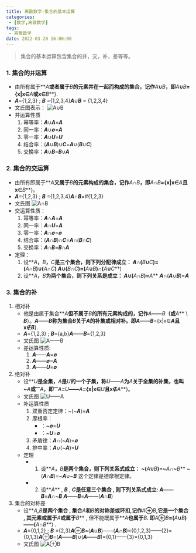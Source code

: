 ```yaml
---
title: 离散数学-集合的基本运算
categories: 
 - [数学,离散数学]
tags: 
 - 离散数学
date: 2022-03-20 16:00:00
---
```


> 集合的基本运算包含集合的并，交，补，差等等。

### 1. 集合的`并`运算

- 由所有属于**_A_**或者属于**_B_**的元素并在一起而构成的集合，记作**_A_**∪**_B_**，即**_A_**∪**_B_**={x|x∈**_A_**或x∈**_B_**}.
- **_A_**={1,2,3} ; **_B_** ={1,2,3,4}**_A_**∪**_B_** = {1,2,3,4}
- 文氏图表示：
    ![**_A_**∪**_B_**](https://instrument-file.oss-cn-beijing.aliyuncs.com/Typora/202111181450080.jpg)
- 并运算性质
    1. 幂等率：**_A_**∪**_A_**=**_A_**
    2. 同一率：**_A_**∪**_∅_**=**_A_**
    3. 零一率：**_A_**∪**_U_**=**_U_**
    4. 结合率：(**_A_**∪**_B_**)∪**_C_**=**_A_**∪(**_B_**∪**_C_**)
    5. 交换率：**_A_**∪**_B_**=**_B_**∪**_A_**

### 2. 集合的交运算

- 由所有即属于**_A_**又属于**_B_**的元素构成的集合，记作**_A_**∩**_B_**，即**_A_**∩**_B_**={x|x∈**_A_**且x∈**_B_**}。
- **_A_**={1,2,3} ; **_B_** ={1,2,3,4}**_A_**∩**_B_**=#{1,2,3}
- 文氏图
    ![**_A_**∩**_B_**](https://instrument-file.oss-cn-beijing.aliyuncs.com/img/202111181501126.jpg)
- 交运算性质：
    1. 幂等率：**_A_**∩**_A_**=**_A_**
    2. 同一率：**_A_**∩**_U_**=**_A_**
    3. 零一率：**_A_**∩**_∅_**=**_∅_**
    4. 结合率：(**_A_**∩**_B_**)∩**_C_**=**_A_**∩(**_B_**∩**_C_**)
    5. 交换率：**_A_**∩**_B_**=**_B_**∩**_A_**
- 定理：
    1. 设**_A_**，**_B_**，**_C_**是三个集合，则下列分配律成立：
        **_A_**∩(**_B_**∪**_C_**)=(**_A_**∩**_B_**)∪(**_A_**∩**_C_**)
        **_A_**∪(**_B_**∩**_C_**)=(**_A_**∪**_B_**)∩(**_A_**∪**_C_**)
    2. 设**_A_**，**_B_**为两个集合，则下列关系是成立：
        **_A_**∪(**_A_**∩**_B_**)=**_A_**
        **_A_**∩(**_A_**∪**_B_**)=**_A_**

### 3. 集合的补

1. 相对补
    - 他是由属于集合**_A_**但不属于**_B_**的所有元素构成的，记作**_A_**——**_B_**（或**_A_** \ **_B_**）。**_A_**——**_B_**称为集合**_B_**关于**_A_**的补集或相对补。即**_A_**——**_B_**={x|x∈**_A_**且x∉**_B_**}.
    - **_A_**={1,2,3} ; **_B_**={a,b}**_A_**——**_B_**={1,2,3}
    - 文氏图
        ![**_A_**——**_B_**](https://instrument-file.oss-cn-beijing.aliyuncs.com/img/202111181711241.jpg)
    - 差运算性质:
        1. **_A_**——**_A_**=**_∅_**
        2. **_A_**——**_∅_**=**_A_**
        3. **_A_**——**_U_**=**_∅_**
2. 绝对补
    - 设**_U_**是全集，**_A_**是**_U_**的一个子集，称**_U_**——**_A_**为**_A_**关于全集的补集，也叫~**_A_**或<sup class="normal">—</sup>**_A_**，即<sup class="normal">—</sup>**_A_**=**_U_**——**_A_**={x|x∈**_U_**且x∉**_A_**}。
    - 文氏图
        ![**_U_**——**_A_**](https://instrument-file.oss-cn-beijing.aliyuncs.com/img/202111181722370.png)
    - 补运算性质
        1. 双重否定定律：~(~**_A_**)=**_A_**
        2. 摩根率：
            - ：~**_∅_**=**_U_**
            - ：~**_U_**=**_∅_**
        3. 矛盾律：**_A_**∩(~**_A_**)=**_∅_**
        4. 排中率：**_A_**∪(~**_A_**)=**_U_**
    - 定理
        - 1. 设**_A_**，**_B_**是两个集合，则下列关系式成立：
        ~(**_A_**∪**_B_**)=~**_A_**∩~**_B_**
        ~(**_A_**∩**_B_**)=~**_A_**∪~**_B_**
        这个定律是德摩根定律。
        - 2. 设**_A_** , **_B_** , **_C_**是任意三个集合 , 则下列关系式成立:
            **_A_**——**_B_**=**_A_**∩~**_B_**
            **_A_**——**_B_**=**_A_**——(**_A_**∩**_B_**)
3. 集合的对称差
    - 设**_A_**,**_B_**是两个集合 , 集合**_A_**和**_B_**的对称差或环扣,记作**_A_**⊕**_B_**,它是一个集合 , 其元素或属于**_A_**或属于**_B_** , 但不能既属于**_A_**也属于**_B_**. 即**_A_**⊕**_B_**=(**_A_**∪**_B_**)——(**_A_**∩**_B_**) .
    - **_A_**={0,1,2} ; **_B_** ={2,3}**_A_**⊕**_B_**=(**_A_**∪**_B_**)——(**_A_**∩**_B_**)={0,1,2,3}——{2}={0,1,3}**_A_**⊕**_B_**=(**_A_**——**_B_**)∪(**_A_**——**_B_**)={0,1}——{3}={0,1,3}
    - 文氏图
        ![**_A_**⊕**_B_**](https://instrument-file.oss-cn-beijing.aliyuncs.com/img/202111221631038.jpg)
